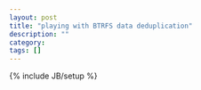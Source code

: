 ```yaml
---
layout: post
title: "playing with BTRFS data deduplication"
description: ""
category: 
tags: []
---
```

{% include JB/setup %}
